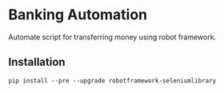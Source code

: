 # Banking Automation

Automate script for transferring money using robot framework.

## Installation

```
pip install --pre --upgrade robotframework-seleniumlibrary
```


